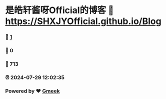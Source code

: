 # 是皓轩酱呀Official的博客 :link: https://SHXJYOfficial.github.io/Blog 
### :page_facing_up: [1](https://SHXJYOfficial.github.io/Blog/tag.html) 
### :speech_balloon: 0 
### :hibiscus: 713 
### :alarm_clock: 2024-07-29 12:02:35 
### Powered by :heart: [Gmeek](https://github.com/Meekdai/Gmeek)
